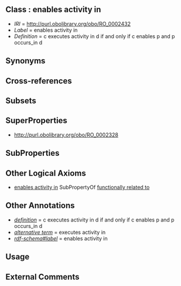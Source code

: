 
## Class : enables activity in

 * *IRI* = http://purl.obolibrary.org/obo/RO_0002432
 * *Label* = enables activity in
 * *Definition* = c executes activity in d if and only if c enables p and p occurs_in d

## Synonyms


## Cross-references


## Subsets


## SuperProperties

 * <http://purl.obolibrary.org/obo/RO_0002328>

## SubProperties


## Other Logical Axioms

 * [enables activity in](../../RO/32/RO_0002432.md) SubPropertyOf [functionally related to](../../RO/28/RO_0002328.md)

## Other Annotations

 * *[definition](../../IAO/15/IAO_0000115.md)* = c executes activity in d if and only if c enables p and p occurs_in d
 * *[alternative term](../../IAO/18/IAO_0000118.md)* = executes activity in
 * *[rdf-schema#label](../../el/rdf-schema#label.md)* = enables activity in

## Usage


## External Comments

